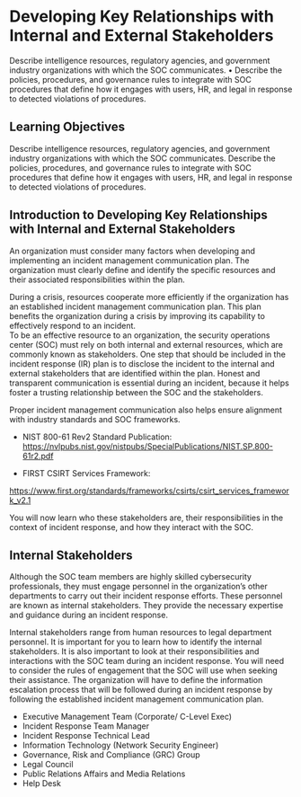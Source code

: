 # Developing Key Relationships with Internal and External Stakeholders

Describe intelligence resources, regulatory agencies, and government industry organizations with which the SOC communicates. • Describe the policies, procedures, and governance rules to integrate with SOC procedures that define how it engages with users, HR, and legal in response to detected violations of procedures. 

## Learning Objectives

Describe intelligence resources, regulatory agencies, and government industry organizations with which the SOC communicates.
Describe the policies, procedures, and governance rules to integrate with SOC procedures that define how it engages with users, HR, and legal in response to detected violations of procedures.

## Introduction to Developing Key Relationships with Internal and External Stakeholders

An organization must consider many factors when developing and  implementing an incident management communication plan. The organization  must clearly define and identify the specific resources and their  associated responsibilities within the plan.  

During a crisis, resources cooperate more efficiently if the  organization has an established incident management communication plan.  This plan benefits the organization during a crisis by improving its  capability to effectively respond to an incident.  
To be an effective resource to an  organization, the security operations center (SOC) must rely on both  internal and external resources, which are commonly known as  stakeholders. One step that should be included in the incident response  (IR) plan is to disclose the incident to the internal and external  stakeholders that are identified within the plan. Honest and transparent  communication is essential during an incident, because it helps foster a  trusting relationship between the SOC and the stakeholders.

Proper incident management communication also helps ensure alignment with industry standards and SOC frameworks. 

- NIST 800-61 Rev2 Standard Publication: 
https://nvlpubs.nist.gov/nistpubs/SpecialPublications/NIST.SP.800-61r2.pdf

- FIRST CSIRT Services Framework: 

https://www.first.org/standards/frameworks/csirts/csirt_services_framework_v2.1

You  will now learn who these stakeholders are, their responsibilities in  the context of incident response, and how they interact with the SOC.

## Internal Stakeholders

Although the SOC team members are highly  skilled cybersecurity professionals, they must engage personnel in the  organization’s other departments to carry out their incident response  efforts. These personnel are known as internal stakeholders. They  provide the necessary expertise and guidance during an incident  response.

Internal stakeholders range  from human resources to legal department personnel. It is important for  you to learn how to identify the internal stakeholders. It is also  important to look at their responsibilities and interactions with the  SOC team during an incident response. You will need to consider the  rules of engagement that the SOC will use when seeking their assistance.  The organization will have to define the information escalation process  that will be followed during an incident response by following the  established incident management communication plan.

- Executive Management Team (Corporate/
C-Level Exec)
- Incident Response Team Manager
- Incident Response Technical Lead
- Information Technology (Network Security Engineer)
- Governance, Risk and Compliance (GRC) Group
- Legal Council
- Public Relations Affairs and Media Relations
- Help Desk

